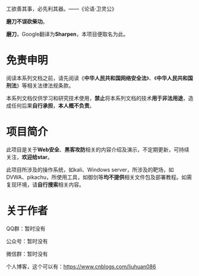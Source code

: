 工欲善其事，必先利其器。——《论语·卫灵公》

**磨刀不误砍柴功**。

**磨刀**，Google翻译为**Sharpen**，本项目便取名为此。



# 免责申明

阅读本系列文档之前，请先阅读《**中华人民共和国网络安全法**》、《**中华人民共和国刑法**》等相关法律法规条款。

本系列文档仅供学习和研究技术使用，**禁止**将本系列文档的技术**用于非法用途**，造成任何后果**自行承担**，**本人概不负责**。



# 项目简介

此项目是关于**Web安全**、**黑客攻防**相关的内容介绍及演示，不定期更新，可持续关注，**欢迎给star**。

此项目所涉及的操作系统，如kali、Windows server，所涉及的靶场，如DVWA、pikachu，所使用工具，如御剑等**均不提供**相关文件包及部署教程。如需复现环境，请**自行搜索**相关内容。



# 关于作者

QQ群：暂时没有

公众号：暂时没有

微信群：暂时没有

个人博客，这个可以有：https://www.cnblogs.com/liuhuan086

